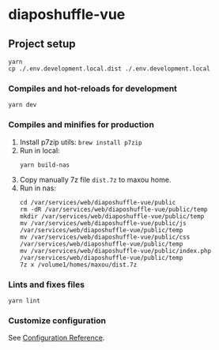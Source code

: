 # diaposhuffle-vue

## Project setup
```
yarn
cp ./.env.development.local.dist ./.env.development.local
```

### Compiles and hot-reloads for development
```
yarn dev
```

### Compiles and minifies for production
1. Install p7zip utils: `brew install p7zip`
1. Run in local:
    ```
    yarn build-nas
    ```
1. Copy manually 7z file `dist.7z` to maxou home.
1. Run in nas:
    ```
    cd /var/services/web/diaposhuffle-vue/public
    rm -dR /var/services/web/diaposhuffle-vue/public/temp
    mkdir /var/services/web/diaposhuffle-vue/public/temp
    mv /var/services/web/diaposhuffle-vue/public/js /var/services/web/diaposhuffle-vue/public/temp
    mv /var/services/web/diaposhuffle-vue/public/css /var/services/web/diaposhuffle-vue/public/temp
    mv /var/services/web/diaposhuffle-vue/public/index.php /var/services/web/diaposhuffle-vue/public/temp
    7z x /volume1/homes/maxou/dist.7z
    ```

### Lints and fixes files
```
yarn lint
```

### Customize configuration
See [Configuration Reference](https://cli.vuejs.org/config/).
